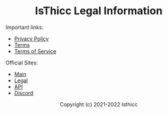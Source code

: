 <h1 align="center">IsThicc Legal Information</h1>

Important links:

- [Privacy Policy](https://legal.isthicc.xyz/privacy)
- [Terms](https://legal.isthicc.xyz/terms)
- [Terms of Service](https://legal.isthicc.xyz/tos)

Official Sites:

- [Main](https://isthicc.xyz/)
- [Legal](https://legal.isthicc.xyz/)
- [API](https://api.isthicc.xyz/)
- [Discord](https://discord.isthicc.xyz/)

<p align="center">Copyright (c) 2021-2022 Isthicc</p>
